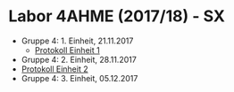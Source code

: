 # Labor 4AHME (2017/18) - SX

* Gruppe 4: 1. Einheit, 21.11.2017  
  * [Protokoll Einheit 1](https://github.com/HTLMechatronics/m14-la1-sx/blob/samdam14/samdam14/Protokoll1.md)  
* Gruppe 4: 2. Einheit, 28.11.2017  
 * [Protokoll Einheit 2](https://github.com/HTLMechatronics/m14-la1-sx/blob/samdam14/samdam14/Protokoll2.md)  
* Gruppe 4: 3. Einheit, 05.12.2017


